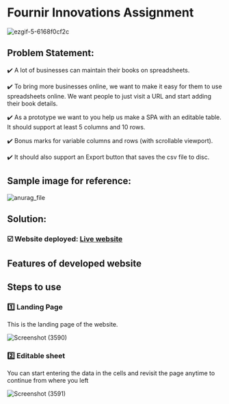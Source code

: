 # Fournir Innovations Assignment
![ezgif-5-6168f0cf2c](https://user-images.githubusercontent.com/107871742/175572023-a9659f37-47c6-4f55-90f5-d4fd0340d186.gif)


## Problem Statement: 
:heavy_check_mark: A lot of businesses can maintain their books on spreadsheets. 

:heavy_check_mark: To bring more businesses online, we want to make it easy for them to use spreadsheets online. We want people to just visit a URL and start adding their book details.

:heavy_check_mark: As a prototype we want to you help us make a SPA with an editable table. It should support at least 5 columns and 10 rows. 

:heavy_check_mark: Bonus marks for variable columns and rows (with scrollable viewport).

:heavy_check_mark: It should also support an Export button that saves the csv file to disc.

## Sample image for reference:

![anurag_file](https://user-images.githubusercontent.com/107871742/175564145-954b13dc-2d96-49fa-85d8-495a9285e7cc.jpeg)

## Solution:

### :ballot_box_with_check: Website deployed: [Live website](https://9nxqx538t1tgukxbuh6lfq.on.drv.tw/www.fournir-task-khushi/Fournir_Task_Khushi.html)

## Features of developed website


## Steps to use
### :one: Landing Page
This is the landing page of the website.

![Screenshot (3590)](https://user-images.githubusercontent.com/107871742/175565198-a922f633-4c43-4789-9110-dd92ccc563de.png)

### :two: Editable sheet
You can start entering the data in the cells and revisit the page anytime to continue from where you left

![Screenshot (3591)](https://user-images.githubusercontent.com/107871742/175565785-dadfea2b-1287-4d04-b861-f89e478abb48.png)
